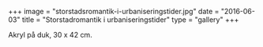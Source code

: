 +++
image = "storstadsromantik-i-urbaniseringstider.jpg"
date = "2016-06-03"
title = "Storstadromantik i urbaniseringstider"
type = "gallery"
+++

Akryl på duk, 30 x 42 cm.
 


